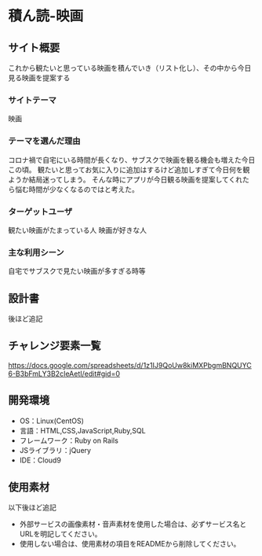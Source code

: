 # 積ん読-映画

## サイト概要
これから観たいと思っている映画を積んでいき（リスト化し）、その中から今日見る映画を提案する

### サイトテーマ
映画

### テーマを選んだ理由
コロナ禍で自宅にいる時間が長くなり、サブスクで映画を観る機会も増えた今日この頃。
観たいと思ってお気に入りに追加はするけど追加しすぎて今日何を観ようか結局迷ってしまう。
そんな時にアプリが今日観る映画を提案してくれたら悩む時間が少なくなるのではと考えた。

### ターゲットユーザ
観たい映画がたまっている人
映画が好きな人

### 主な利用シーン
自宅でサブスクで見たい映画が多すぎる時等

## 設計書
後ほど追記

## チャレンジ要素一覧
https://docs.google.com/spreadsheets/d/1z1IJ9QoUw8kiMXPbgmBNQUYC6-B3bFmLY3B2cIeAetI/edit#gid=0

## 開発環境
- OS：Linux(CentOS)
- 言語：HTML,CSS,JavaScript,Ruby,SQL
- フレームワーク：Ruby on Rails
- JSライブラリ：jQuery
- IDE：Cloud9

## 使用素材
以下後ほど追記
- 外部サービスの画像素材・音声素材を使用した場合は、必ずサービス名とURLを明記してください。
- 使用しない場合は、使用素材の項目をREADMEから削除してください。
